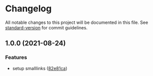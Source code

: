 # Changelog

All notable changes to this project will be documented in this file. See [standard-version](https://github.com/conventional-changelog/standard-version) for commit guidelines.

## 1.0.0 (2021-08-24)


### Features

* setup smalllinks ([82e81ca](https://github.com/smallcase/smalllinks/commit/82e81caee1031daa76d5e0ccd265aab0b9a28877))
